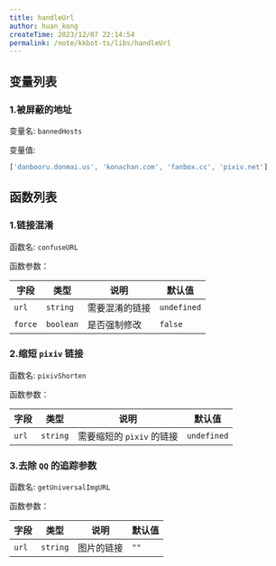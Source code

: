 ```yaml
---
title: handleUrl
author: huan_kong
createTime: 2023/12/07 22:14:54
permalink: /note/kkbot-ts/libs/handleUrl
---
```


## 变量列表

### 1.被屏蔽的地址

变量名: `bannedHosts`

变量值:

``` typescript
['danbooru.donmai.us', 'konachan.com', 'fanbox.cc', 'pixiv.net']
```

## 函数列表

### 1.链接混淆

函数名: `confuseURL`

函数参数：

| 字段    | 类型      | 说明           | 默认值      |
| ------- | --------- | -------------- | ----------- |
| `url`   | `string`  | 需要混淆的链接 | `undefined` |
| `force` | `boolean` | 是否强制修改   | `false`     |

### 2.缩短 `pixiv` 链接

函数名: `pixivShorten`

函数参数：

| 字段  | 类型     | 说明                      | 默认值      |
| ----- | -------- | ------------------------- | ----------- |
| `url` | `string` | 需要缩短的 `pixiv` 的链接 | `undefined` |

### 3.去除 `QQ` 的追踪参数

函数名: `getUniversalImgURL`

函数参数：

| 字段  | 类型     | 说明       | 默认值 |
| ----- | -------- | ---------- | ------ |
| `url` | `string` | 图片的链接 | `""`   |
